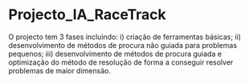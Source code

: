 # Projecto_IA_RaceTrack


O projecto tem 3 fases incluindo: i) criação de ferramentas básicas; ii) desenvolvimento de métodos de procura não guiada para problemas pequenos; iii) desenvolvimento de métodos de procura guiada e optimização do método de resolução de forma a conseguir resolver problemas de maior dimensão.
